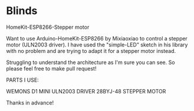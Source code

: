 # Blinds
HomeKit-ESP8266-Stepper motor

Want to use Arduino-HomeKit-ESP8266 by Mixiaoxiao to control a stepper motor (ULN2003 driver).
I have used the "simple-LED" sketch in his library with no problem and are trying to adapt it for a stepper motor instead.

Struggling to understand the architecture as I'm sure you can see. 
So please feel free to make pull request! 

PARTS I USE:

WEMONS D1 MINI
ULN2003 DRIVER
28BYJ-48 STEPPER MOTOR

Thanks in advance!
